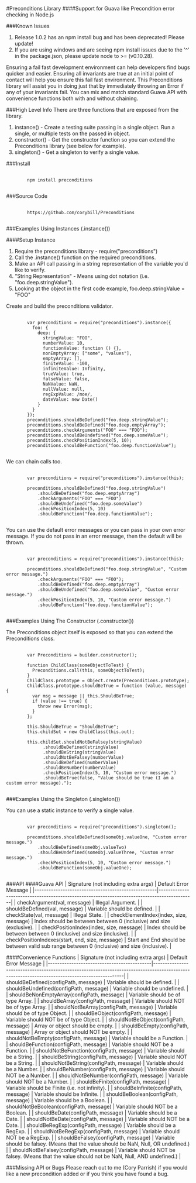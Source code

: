 #Preconditions Library
####Support for Guava like Precondition error checking in Node.js

###Known Issues
1. Release 1.0.2 has an npm install bug and has been deprecated!  Please update!
2. If you are using windows and are seeing npm install issues due to the '^' in the package.json, please update node to >= (v0.10.28).

<p>Ensuring a fail fast development environment can help developers find bugs quicker and easier.  
Ensuring all invariants are true at an initial point of contact will help you ensure this fail fast environment.  
This Preconditions library will assist you in doing just that by immediately throwing an Error
if any of your invariants fail.  You can mix and match standard Guava API with convenience functions both with
and without chaining.</p>

###High Level Info
There are three functions that are exposed from the library.
1. instance() - Create a testing suite passing in a single object.  Run a single, or multiple tests on the passed in object.
2. constructor() - Get the constructor function so you can extend the Preconditions library (see below for example).
3. singleton() - Get a singleton to verify a single value.

###Install
<pre>
    <code>
        npm install preconditions    
   </code>
</pre>

###Source Code
<pre>
    <code>
        https://github.com/corybill/Preconditions   
   </code>
</pre>

###Examples Using Instances (.instance())

####Setup Instance
1. Require the preconditions library - require("preconditions")
2. Call the .instance() function on the required preconditions.
3. Make an API call passing in a string representation of the variable you'd like to verify.
4. "String Representation" - Means using dot notation (i.e. "foo.deep.stringValue").
5. Looking at the object in the first code example, foo.deep.stringValue = "FOO"

Create and build the preconditions validator.
<pre>
    <code>
        var preconditions = require("preconditions").instance({
          foo: {
            deep: {
              stringValue: "FOO",
              numberValue: 10,
              functionValue: function () {},
              nonEmptyArray: ["some", "values"],
              emptyArray: [],
              finiteValue: -100,
              infiniteValue: Infinity,
              trueValue: true,
              falseValue: false,
              NaNValue: NaN,
              nullValue: null,
              regExpValue: /moe/,
              dateValue: new Date()
            }
          }
        });
        preconditions.shouldBeDefined("foo.deep.stringValue");
        preconditions.shouldBeDefined("foo.deep.emptyArray");
        preconditions.checkArguments("FOO" === "FOO");
        preconditions.shouldBeUndefined("foo.deep.someValue");
        preconditions.checkPositionIndex(5, 10);
        preconditions.shouldBeFunction("foo.deep.functionValue");
   </code>
</pre>
   
We can chain calls too.
<pre>
    <code>
        var preconditions = require("preconditions").instance(this);
        
        preconditions.shouldBeDefined("foo.deep.stringValue")
            .shouldBeDefined("foo.deep.emptyArray")
            .checkArguments("FOO" === "FOO")
            .shouldBeUndefined("foo.deep.someValue")
            .checkPositionIndex(5, 10)
            .shouldBeFunction("foo.deep.functionValue");
   </code>
</pre>

You can use the default error messages or you can pass in your own error message.  If you do not pass in an error message, then the default will be thrown.
<pre>
    <code>
        var preconditions = require("preconditions").instance(this);
                
        preconditions.shouldBeDefined("foo.deep.stringValue", "Custom error message.")
            .checkArguments("FOO" === "FOO");
            .shouldBeDefined("foo.deep.emptyArray")
            .shouldBeUndefined("foo.deep.someValue", "Custom error message.")
            .checkPositionIndex(5, 10, "Custom error message.")
            .shouldBeFunction("foo.deep.functionValue");
   </code>
</pre>

###Examples Using The Constructor (.constructor())

The Preconditions object itself is exposed so that you can extend the Preconditions class.
<pre>
    <code>
        var Preconditions = builder.constructor();
        
        function ChildClass(someObjectToTest) {
          Preconditions.call(this, someObjectToTest);
        }
        ChildClass.prototype = Object.create(Preconditions.prototype);
        ChildClass.prototype.shouldBeTrue = function (value, message) {
          var msg = message || this.ShouldBeTrue;
          if (value !== true) {
            throw new Error(msg);
          }
        };
  
        this.ShouldBeTrue = "ShouldBeTrue";
        this.childSut = new ChildClass(this.out);
        
        this.childSut.shouldNotBeFalsey(stringValue)
              .shouldBeDefined(stringValue)
              .shouldBeString(stringValue)
              .shouldNotBeFalsey(numberValue)
              .shouldBeDefined(numberValue)
              .shouldBeNumber(numberValue)
              .checkPositionIndex(5, 10, "Custom error message.")
              .shouldBeTrue(false, "Value should be true (I am a custom error message).");
   </code>
</pre>

###Examples Using the Singleton (.singleton())

You can use a static instance to verify a single value.
<pre>
    <code>
        var preconditions = require("preconditions").singleton();
                
        preconditions.shouldBeDefined(someObj.valueOne, "Custom error message.")
            .shouldBeDefined(someObj.valueTwo)
            .shouldBeUndefined(someObj.valueThree, "Custom error message.")
            .checkPositionIndex(5, 10, "Custom error message.")
            .shouldBeFunction(someObj.valueOne);
   </code>
</pre>

###API
####Guava API
| Signature (not including extra args)               | Default Error Message                                                                       |
|----------------------------------------------------|---------------------------------------------------------------------------------------------|
| checkArgument(val, message)                        | Illegal Argument.                                                                           |
| shouldBeDefined(val, message)                      | Variable should be defined.                                                                 |
| checkState(val, message)                           | Illegal State.                                                                              |
| checkElementIndex(index, size, message)            | Index should be between between 0 (inclusive) and size (exclusive).                         |
| checkPositionIndex(index, size, message)           | Index should be between between 0 (inclusive) and size (inclusive).                         |
| checkPositionIndexes(start, end, size, message)    | Start and End should be between valid sub range between 0 (inclusive) and size (inclusive). |


####Convenience Functions
| Signature (not including extra args)       | Default Error Message                                                                                                                         |
|--------------------------------------------|-----------------------------------------------------------------------------------------------------------------------------------------------|
| shouldBeDefined(configPath, message)       | Variable should be defined.                                                                                                                   |
| shouldBeUndefined(configPath, message)     | Variable should be undefined.                                                                                                                 |
| shouldBeNonEmptyArray(configPath, message) | Variable should be of type Array.                                                                                                             |
| shouldBeArray(configPath, message)         | Variable should NOT be of type Array.                                                                                                         |
| shouldNotBeArray(configPath, message)      | Variable should be of type Object.                                                                                                            |
| shouldBeObject(configPath, message)        | Variable should NOT be of type Object.                                                                                                        |
| shouldNotBeObject(configPath, message)     | Array or object should be empty.                                                                                                              |
| shouldBeEmpty(configPath, message)         | Array or object should NOT be empty.                                                                                                          |
| shouldNotBeEmpty(configPath, message)      | Variable should be a Function.                                                                                                                |
| shouldBeFunction(configPath, message)      | Variable should NOT be a Function.                                                                                                            |
| shouldNotBeFunction(configPath, message)   | Variable should be a String.                                                                                                                  |
| shouldBeString(configPath, message)        | Variable should NOT be a String.                                                                                                              |
| shouldNotBeString(configPath, message)     | Variable should be a Number.                                                                                                                  |
| shouldBeNumber(configPath, message)        | Variable should NOT be a Number.                                                                                                              |
| shouldNotBeNumber(configPath, message)     | Variable should NOT be a Number.                                                                                                              |
| shouldBeFinite(configPath, message)        | Variable should be Finite (i.e. not infinity).                                                                                                |
| shouldBeInfinite(configPath, message)      | Variable should be Infinite.                                                                                                                  |
| shouldBeBoolean(configPath, message)       | Variable should be a Boolean.                                                                                                                 |
| shouldNotBeBoolean(configPath, message)    | Variable should NOT be a Boolean.                                                                                                             |
| shouldBeDate(configPath, message)          | Variable should be a Date.                                                                                                                    |
| shouldNotBeDate(configPath, message)       | Variable should NOT be a Date.                                                                                                                |
| shouldBeRegExp(configPath, message)        | Variable should be a RegExp.                                                                                                                  |
| shouldNotBeRegExp(configPath, message)     | Variable should NOT be a RegExp.                                                                                                              |
| shouldBeFalsey(configPath, message)        | Variable should be falsey. (Means that the value should be NaN, Null, OR undefined.)                                                         |
| shouldNotBeFalsey(configPath, message)     | Variable should NOT be falsey. (Means that the value should not be NaN, Null, AND undefined.) |

###Missing API or Bugs
Please reach out to me (Cory Parrish) if you would like a new precondition added or if you think you have found a bug.